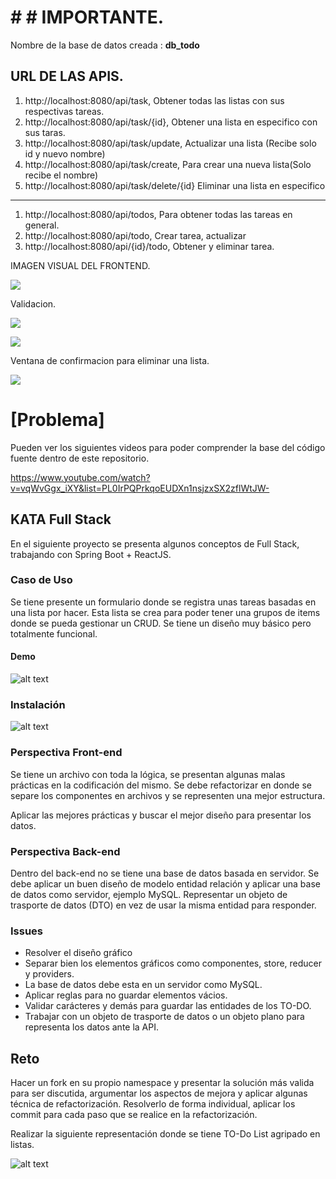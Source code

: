 
# # # IMPORTANTE.

Nombre de la base de datos creada : **db_todo**

## URL DE LAS APIS.

1. http://localhost:8080/api/task, Obtener todas las listas con sus respectivas tareas.
1. http://localhost:8080/api/task/{id}, Obtener una lista en especifico con sus taras.
1. http://localhost:8080/api/task/update, Actualizar una lista (Recibe solo id y nuevo nombre)
1. http://localhost:8080/api/task/create, Para crear una nueva lista(Solo recibe el nombre)
1. http://localhost:8080/api/task/delete/{id} Eliminar una lista en especifico


------------

1. http://localhost:8080/api/todos, Para obtener todas las tareas en general.
1. http://localhost:8080/api/todo, Crear tarea, actualizar 
1. http://localhost:8080/api/{id}/todo, Obtener y eliminar tarea.

IMAGEN VISUAL DEL FRONTEND.

![](https://i.imgur.com/2JaTD8S.png)

Validacion.

![](https://i.imgur.com/0Hlwwpd.png)

![](https://i.imgur.com/NnABrhc.png)

Ventana de confirmacion para eliminar una lista.

![](https://i.imgur.com/KeXKUzE.png)


# [Problema]

Pueden ver los siguientes videos para poder comprender la base del código fuente dentro de este repositorio. 

https://www.youtube.com/watch?v=vqWvGgx_iXY&list=PL0IrPQPrkqoEUDXn1nsjzxSX2zflWtJW-

## KATA Full Stack

En el siguiente proyecto se presenta algunos conceptos de Full Stack, trabajando con Spring Boot + ReactJS.

### Caso de Uso

Se tiene presente un formulario donde se registra unas tareas basadas en una lista por hacer. Esta lista se crea para poder tener una grupos de items donde se pueda gestionar un CRUD. Se tiene un diseño muy básico pero totalmente funcional. 

#### Demo

![alt text]( ./demo.gif "Demo funcional del ToDo")
 
### Instalación

![alt text]( ./start.gif "Instalación y puesta en marcha")

### Perspectiva Front-end
Se tiene un archivo con toda la lógica, se presentan algunas malas prácticas en la codificación del mismo. Se debe refactorizar en donde se separe los componentes en archivos y se representen una mejor estructura. 

Aplicar las mejores prácticas y buscar el mejor diseño para presentar los datos.


### Perspectiva Back-end

Dentro del back-end no se tiene una base de datos basada en servidor. Se debe aplicar un buen diseño de modelo entidad relación y aplicar una base de datos como servidor, ejemplo MySQL. Representar un objeto de trasporte de datos (DTO) en vez de usar la misma entidad para responder. 

### Issues

- Resolver el diseño gráfico
- Separar bien los elementos gráficos como componentes, store, reducer y providers.
- La base de datos debe esta en un servidor como MySQL.
- Aplicar reglas para no guardar elementos vácios.
- Validar carácteres y demás para guardar las entidades de los TO-DO.
- Trabajar con un objeto de trasporte de datos o un objeto plano para representa los datos ante la API.

## Reto

Hacer un fork en su propio namespace y presentar la solución más valida para ser discutida, argumentar los aspectos de mejora y aplicar algunas técnica de refactorización. Resolverlo de forma individual, aplicar los commit para cada paso que se realice en la refactorización. 

Realizar la siguiente representación donde se tiene TO-Do List agripado en listas.

![alt text]( ./todo-list-kata.gif "Demo funcional del ToDo List")



